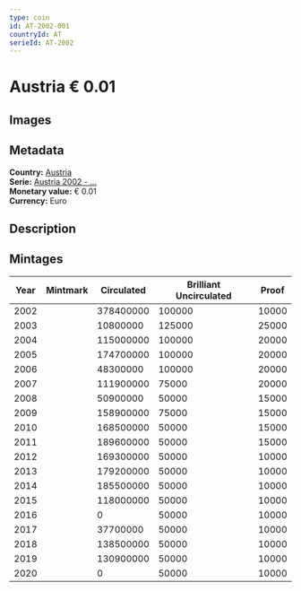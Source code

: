 ```yaml
---
type: coin
id: AT-2002-001
countryId: AT
serieId: AT-2002
---
```


# Austria € 0.01

## Images


## Metadata

**Country:** [Austria](../index.md)\
**Serie:** [Austria 2002 - ...](index.md)\
**Monetary value:** € 0.01\
**Currency:** Euro

## Description


## Mintages

| Year | Mintmark | Circulated | Brilliant Uncirculated | Proof |
| ---- | -------- | ---------- | ---------------------- | ----- |
| 2002 |  | 378400000| 100000 | 10000 |
| 2003 |  | 10800000| 125000 | 25000 |
| 2004 |  | 115000000| 100000 | 20000 |
| 2005 |  | 174700000| 100000 | 20000 |
| 2006 |  | 48300000| 100000 | 20000 |
| 2007 |  | 111900000| 75000 | 20000 |
| 2008 |  | 50900000| 50000 | 15000 |
| 2009 |  | 158900000| 75000 | 15000 |
| 2010 |  | 168500000| 50000 | 15000 |
| 2011 |  | 189600000| 50000 | 15000 |
| 2012 |  | 169300000| 50000 | 10000 |
| 2013 |  | 179200000| 50000 | 10000 |
| 2014 |  | 185500000| 50000 | 10000 |
| 2015 |  | 118000000| 50000 | 10000 |
| 2016 |  | 0| 50000 | 10000 |
| 2017 |  | 37700000| 50000 | 10000 |
| 2018 |  | 138500000| 50000 | 10000 |
| 2019 |  | 130900000| 50000 | 10000 |
| 2020 |  | 0| 50000 | 10000 |
